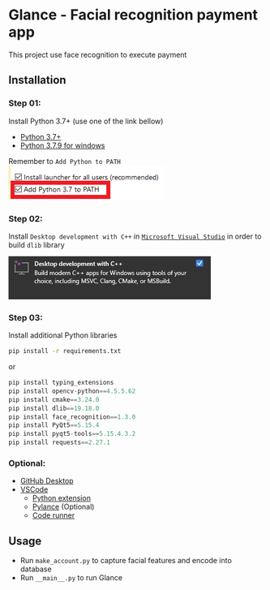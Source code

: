 # **Glance - Facial recognition payment app**

This project use face recognition to execute payment
 
## **Installation**

### **Step 01:**
Install Python 3.7+ (use one of the link bellow)
- [Python 3.7+](https://www.python.org/downloads/release/python-379/)
- [Python 3.7.9 for windows](https://www.python.org/ftp/python/3.7.9/python-3.7.9-amd64.exe)

Remember to `Add Python to PATH`<br/>
![](docs/pythonPATH.png)

### **Step 02:**
Install `Desktop development with C++` in [`Microsoft Visual Studio`](https://visualstudio.microsoft.com/) in order to build `dlib` library

![](docs/cpp.jpg)

### **Step 03:**
Install additional Python libraries
```bash
pip install -r requirements.txt
```
or
```python
pip install typing_extensions
pip install opencv-python==4.5.5.62
pip install cmake==3.24.0
pip install dlib==19.18.0
pip install face_recognition==1.3.0
pip install PyQt5==5.15.4
pip install pyqt5-tools==5.15.4.3.2
pip install requests==2.27.1
```

### **Optional:**
- [GitHub Desktop](https://desktop.github.com/)
- [VSCode](https://code.visualstudio.com/)
    - [Python extension](https://marketplace.visualstudio.com/items?itemName=ms-python.python)
    - [Pylance](https://marketplace.visualstudio.com/items?itemName=ms-python.vscode-pylance) (Optional)
    - [Code runner](https://marketplace.visualstudio.com/items?itemName=formulahendry.code-runner)

## **Usage**
- Run `make_account.py` to capture facial features and encode into database
- Run `__main__.py` to run Glance